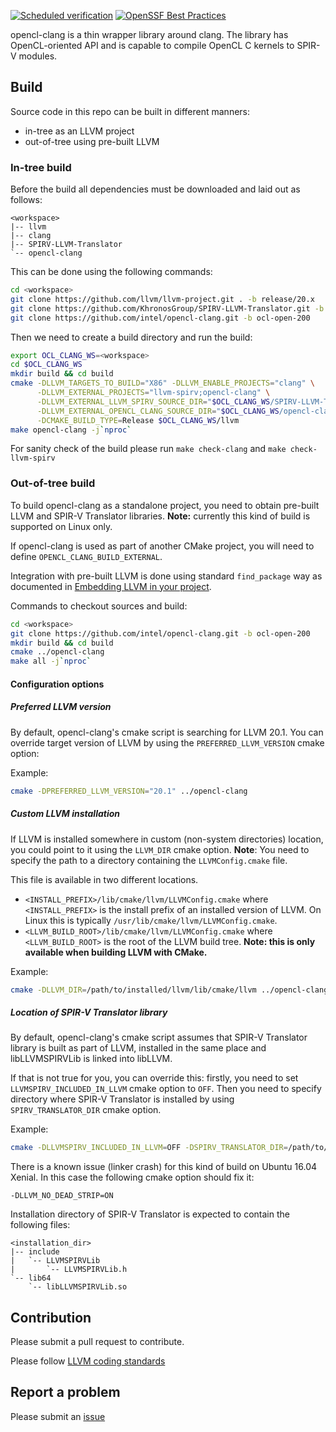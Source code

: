 [![Scheduled verification](https://github.com/intel/opencl-clang/actions/workflows/scheduled-verification.yml/badge.svg)](https://github.com/intel/opencl-clang/actions/workflows/scheduled-verification.yml)
[![OpenSSF Best Practices](https://www.bestpractices.dev/projects/9059/badge)](https://www.bestpractices.dev/projects/9059)

opencl-clang is a thin wrapper library around clang. The library has
OpenCL-oriented API and is capable to compile OpenCL C kernels to SPIR-V
modules.

## Build

Source code in this repo can be built in different manners:
* in-tree as an LLVM project
* out-of-tree using pre-built LLVM

### In-tree build

Before the build all dependencies must be downloaded and laid out as follows:

```
<workspace>
|-- llvm
|-- clang
|-- SPIRV-LLVM-Translator
`-- opencl-clang
```

This can be done using the following commands:
```bash
cd <workspace>
git clone https://github.com/llvm/llvm-project.git . -b release/20.x
git clone https://github.com/KhronosGroup/SPIRV-LLVM-Translator.git -b llvm_release_200
git clone https://github.com/intel/opencl-clang.git -b ocl-open-200
```

Then we need to create a build directory and run the build:
```bash
export OCL_CLANG_WS=<workspace>
cd $OCL_CLANG_WS
mkdir build && cd build
cmake -DLLVM_TARGETS_TO_BUILD="X86" -DLLVM_ENABLE_PROJECTS="clang" \
      -DLLVM_EXTERNAL_PROJECTS="llvm-spirv;opencl-clang" \
      -DLLVM_EXTERNAL_LLVM_SPIRV_SOURCE_DIR="$OCL_CLANG_WS/SPIRV-LLVM-Translator" \
      -DLLVM_EXTERNAL_OPENCL_CLANG_SOURCE_DIR="$OCL_CLANG_WS/opencl-clang" \
      -DCMAKE_BUILD_TYPE=Release $OCL_CLANG_WS/llvm
make opencl-clang -j`nproc`
```

For sanity check of the build please run `make check-clang` and
`make check-llvm-spirv`

### Out-of-tree build

To build opencl-clang as a standalone project, you need to obtain pre-built LLVM
and SPIR-V Translator libraries. **Note:** currently this kind of build is
supported on Linux only.

If opencl-clang is used as part of another CMake project, you will need to define `OPENCL_CLANG_BUILD_EXTERNAL`.

Integration with pre-built LLVM is done using standard `find_package` way as
documented in [Embedding LLVM in your project](https://llvm.org/docs/CMake.html#embedding-llvm-in-your-project).

Commands to checkout sources and build:
```bash
cd <workspace>
git clone https://github.com/intel/opencl-clang.git -b ocl-open-200
mkdir build && cd build
cmake ../opencl-clang
make all -j`nproc`
```

#### Configuration options

##### Preferred LLVM version

By default, opencl-clang's cmake script is searching for LLVM 20.1. You can
override target version of LLVM by using the `PREFERRED_LLVM_VERSION` cmake
option:

Example:
```bash
cmake -DPREFERRED_LLVM_VERSION="20.1" ../opencl-clang
```

##### Custom LLVM installation

If LLVM is installed somewhere in custom (non-system directories) location, you
could point to it using the `LLVM_DIR` cmake option. **Note**: You need to
specify the path to a directory containing the `LLVMConfig.cmake` file.

This file is available in two different locations.
* `<INSTALL_PREFIX>/lib/cmake/llvm/LLVMConfig.cmake` where `<INSTALL_PREFIX>`
  is the install prefix of an installed version of LLVM. On Linux this is
  typically `/usr/lib/cmake/llvm/LLVMConfig.cmake`.
* `<LLVM_BUILD_ROOT>/lib/cmake/llvm/LLVMConfig.cmake` where `<LLVM_BUILD_ROOT>`
  is the root of the LLVM build tree.
  **Note: this is only available when building LLVM with CMake.**

Example:
```bash
cmake -DLLVM_DIR=/path/to/installed/llvm/lib/cmake/llvm ../opencl-clang
```

##### Location of SPIR-V Translator library

By default, opencl-clang's cmake script assumes that SPIR-V Translator library
is built as part of LLVM, installed in the same place and libLLVMSPIRVLib is
linked into libLLVM.

If that is not true for you, you can override this: firstly, you need to set
`LLVMSPIRV_INCLUDED_IN_LLVM` cmake option to `OFF`. Then you need to specify
directory where SPIR-V Translator is installed by using `SPIRV_TRANSLATOR_DIR`
cmake option.

Example:
```bash
cmake -DLLVMSPIRV_INCLUDED_IN_LLVM=OFF -DSPIRV_TRANSLATOR_DIR=/path/to/installed/spirv/translator ../opencl-clang
```

There is a known issue (linker crash) for this kind of build on Ubuntu 16.04
Xenial.
In this case the following cmake option should fix it:
```
-DLLVM_NO_DEAD_STRIP=ON
```

Installation directory of SPIR-V Translator is expected to contain the
following files:
```
<installation_dir>
|-- include
|   `-- LLVMSPIRVLib
|       `-- LLVMSPIRVLib.h
`-- lib64
    `-- libLLVMSPIRVLib.so
```

## Contribution
Please submit a pull request to contribute.

Please follow [LLVM coding standards](https://llvm.org/docs/CodingStandards.html)

## Report a problem
Please submit an [issue](https://github.com/intel/opencl-clang/issues)
